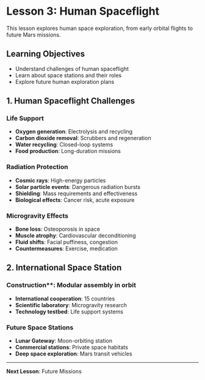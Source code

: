 # Lesson 3: Human Spaceflight

This lesson explores human space exploration, from early orbital flights to future Mars missions.

## Learning Objectives
- Understand challenges of human spaceflight
- Learn about space stations and their roles
- Explore future human exploration plans

## 1. Human Spaceflight Challenges
### Life Support
- **Oxygen generation**: Electrolysis and recycling
- **Carbon dioxide removal**: Scrubbers and regeneration
- **Water recycling**: Closed-loop systems
- **Food production**: Long-duration missions

### Radiation Protection
- **Cosmic rays**: High-energy particles
- **Solar particle events**: Dangerous radiation bursts
- **Shielding**: Mass requirements and effectiveness
- **Biological effects**: Cancer risk, acute exposure

### Microgravity Effects
- **Bone loss**: Osteoporosis in space
- **Muscle atrophy**: Cardiovascular deconditioning
- **Fluid shifts**: Facial puffiness, congestion
- **Countermeasures**: Exercise, medication

## 2. International Space Station
### Construction**: Modular assembly in orbit
- **International cooperation**: 15 countries
- **Scientific laboratory**: Microgravity research
- **Technology testbed**: Life support systems

### Future Space Stations
- **Lunar Gateway**: Moon-orbiting station
- **Commercial stations**: Private space habitats
- **Deep space exploration**: Mars transit vehicles

---

**Next Lesson**: Future Missions
